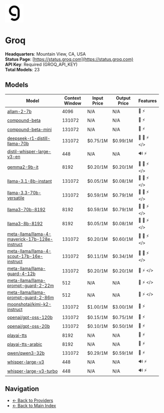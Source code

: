 <img src="./logo.svg" alt="Groq Logo" height="60">

# Groq

**Headquarters**: Mountain View, CA, USA  
**Status Page**: [https://status.groq.com](https://status.groq.com)  
**API Key**: Required (GROQ_API_KEY)  
**Total Models**: 23

## Models

| Model | Context Window | Input Price | Output Price | Features |
|-------|----------------|-------------|--------------|----------|
| [allam-2-7b](./models/allam-2-7b.md) | 4096 | N/A | N/A | <span title="Text Processing">📝</span> <span title="Response Streaming">⚡</span> |
| [compound-beta](./models/compound-beta.md) | 131072 | N/A | N/A | <span title="Text Processing">📝</span> <span title="Response Streaming">⚡</span> |
| [compound-beta-mini](./models/compound-beta-mini.md) | 131072 | N/A | N/A | <span title="Text Processing">📝</span> <span title="Response Streaming">⚡</span> |
| [deepseek-r1-distill-llama-70b](./models/deepseek-r1-distill-llama-70b.md) | 131072 | $0.75/1M | $0.99/1M | <span title="Text Processing">📝</span> <span title="Tool Calling">🔧</span> <span title="Response Streaming">⚡</span> <span title="Structured Output"></></span> |
| [distil-whisper-large-v3-en](./models/distil-whisper-large-v3-en.md) | 448 | N/A | N/A | <span title="Audio Processing">🔊</span> <span title="Response Streaming">⚡</span> |
| [gemma2-9b-it](./models/gemma2-9b-it.md) | 8192 | $0.20/1M | $0.20/1M | <span title="Text Processing">📝</span> <span title="Tool Calling">🔧</span> <span title="Response Streaming">⚡</span> <span title="Structured Output"></></span> |
| [llama-3.1-8b-instant](./models/llama-3.1-8b-instant.md) | 131072 | $0.05/1M | $0.08/1M | <span title="Text Processing">📝</span> <span title="Tool Calling">🔧</span> <span title="Response Streaming">⚡</span> <span title="Structured Output"></></span> |
| [llama-3.3-70b-versatile](./models/llama-3.3-70b-versatile.md) | 131072 | $0.59/1M | $0.79/1M | <span title="Text Processing">📝</span> <span title="Tool Calling">🔧</span> <span title="Response Streaming">⚡</span> <span title="Structured Output"></></span> |
| [llama3-70b-8192](./models/llama3-70b-8192.md) | 8192 | $0.59/1M | $0.79/1M | <span title="Text Processing">📝</span> <span title="Tool Calling">🔧</span> <span title="Response Streaming">⚡</span> <span title="Structured Output"></></span> |
| [llama3-8b-8192](./models/llama3-8b-8192.md) | 8192 | $0.05/1M | $0.08/1M | <span title="Text Processing">📝</span> <span title="Tool Calling">🔧</span> <span title="Response Streaming">⚡</span> <span title="Structured Output"></></span> |
| [meta-llama/llama-4-maverick-17b-128e-instruct](./models/meta-llama/llama-4-maverick-17b-128e-instruct.md) | 131072 | $0.20/1M | $0.60/1M | <span title="Text Processing">📝</span> <span title="Tool Calling">🔧</span> <span title="Response Streaming">⚡</span> <span title="Structured Output"></></span> |
| [meta-llama/llama-4-scout-17b-16e-instruct](./models/meta-llama/llama-4-scout-17b-16e-instruct.md) | 131072 | $0.11/1M | $0.34/1M | <span title="Text Processing">📝</span> <span title="Tool Calling">🔧</span> <span title="Response Streaming">⚡</span> <span title="Structured Output"></></span> |
| [meta-llama/llama-guard-4-12b](./models/meta-llama/llama-guard-4-12b.md) | 131072 | $0.20/1M | $0.20/1M | <span title="Text Processing">📝</span> <span title="Response Streaming">⚡</span> <span title="Structured Output"></></span> |
| [meta-llama/llama-prompt-guard-2-22m](./models/meta-llama/llama-prompt-guard-2-22m.md) | 512 | N/A | N/A | <span title="Text Processing">📝</span> <span title="Response Streaming">⚡</span> <span title="Structured Output"></></span> |
| [meta-llama/llama-prompt-guard-2-86m](./models/meta-llama/llama-prompt-guard-2-86m.md) | 512 | N/A | N/A | <span title="Text Processing">📝</span> <span title="Response Streaming">⚡</span> <span title="Structured Output"></></span> |
| [moonshotai/kimi-k2-instruct](./models/moonshotai/kimi-k2-instruct.md) | 131072 | $1.00/1M | $3.00/1M | <span title="Text Processing">📝</span> <span title="Response Streaming">⚡</span> |
| [openai/gpt-oss-120b](./models/openai/gpt-oss-120b.md) | 131072 | $0.15/1M | $0.75/1M | <span title="Text Processing">📝</span> <span title="Response Streaming">⚡</span> |
| [openai/gpt-oss-20b](./models/openai/gpt-oss-20b.md) | 131072 | $0.10/1M | $0.50/1M | <span title="Text Processing">📝</span> <span title="Response Streaming">⚡</span> |
| [playai-tts](./models/playai-tts.md) | 8192 | N/A | N/A | <span title="Text Processing">📝</span> <span title="Response Streaming">⚡</span> |
| [playai-tts-arabic](./models/playai-tts-arabic.md) | 8192 | N/A | N/A | <span title="Text Processing">📝</span> <span title="Response Streaming">⚡</span> |
| [qwen/qwen3-32b](./models/qwen/qwen3-32b.md) | 131072 | $0.29/1M | $0.59/1M | <span title="Text Processing">📝</span> <span title="Response Streaming">⚡</span> |
| [whisper-large-v3](./models/whisper-large-v3.md) | 448 | N/A | N/A | <span title="Audio Processing">🔊</span> <span title="Response Streaming">⚡</span> |
| [whisper-large-v3-turbo](./models/whisper-large-v3-turbo.md) | 448 | N/A | N/A | <span title="Audio Processing">🔊</span> <span title="Response Streaming">⚡</span> |

## Navigation

- [← Back to Providers](../README.md)
- [← Back to Main Index](../../README.md)
